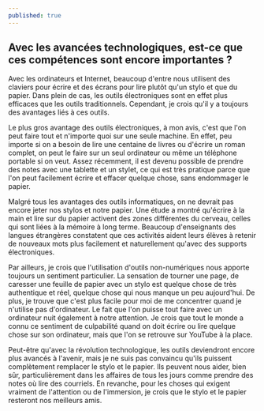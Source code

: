 ```yaml
---
published: true
---
```

## Avec les avancées technologiques, est-ce que ces compétences sont encore importantes ?

Avec les ordinateurs et Internet, beaucoup d'entre nous utilisent des claviers pour écrire et des écrans pour lire plutôt qu'un stylo et que du papier. Dans plein de cas, les outils électroniques sont en effet plus efficaces que les outils traditionnels. Cependant, je crois qu'il y a toujours des avantages liés à ces outils.

Le plus gros avantage des outils électroniques, à mon avis, c'est que l'on peut faire tout et n'importe quoi sur une seule machine. En effet, peu importe si on a besoin de lire une centaine de livres ou d'écrire un roman complet, on peut le faire sur un seul ordinateur ou même un téléphone portable si on veut. Assez récemment, il est devenu possible de prendre des notes avec une tablette et un stylet, ce qui est très pratique parce que l'on peut facilement écrire et effacer quelque chose, sans endommager le papier.

Malgré tous les avantages des outils informatiques, on ne devrait pas encore jeter nos stylos et notre papier. Une étude a montré qu'écrire à la main et lire sur du papier activent des zones différentes du cerveau, celles qui sont liées à la mémoire à long terme. Beaucoup d'enseignants des langues étrangères constatent que ces activités aident leurs élèves à retenir de nouveaux mots plus facilement et naturellement qu'avec des supports électroniques. 

Par ailleurs, je crois que l'utilisation d'outils non-numériques nous apporte toujours un sentiment particulier. La sensation de tourner une page, de caresser une feuille de papier avec un stylo est quelque chose de très authentique et réel, quelque chose qui nous manque un peu aujourd'hui. De plus, je trouve que c'est plus facile pour moi de me concentrer quand je n'utilise pas d'ordinateur. Le fait que l'on puisse tout faire avec un ordinateur nuit également à notre attention. Je crois que tout le monde a connu ce sentiment de culpabilité quand on doit écrire ou lire quelque chose sur son ordinateur, mais que l'on se retrouve sur YouTube à la place.

Peut-être qu'avec la révolution technologique, les outils deviendront encore plus avancés à l'avenir, mais je ne suis pas convaincu qu'ils puissent complètement remplacer le stylo et le papier. Ils peuvent nous aider, bien sûr, particulièrement dans les affaires de tous les jours comme prendre des notes où lire des courriels. En revanche, pour les choses qui exigent vraiment de l'attention ou de l'immersion, je crois que le stylo et le papier resteront nos meilleurs amis.